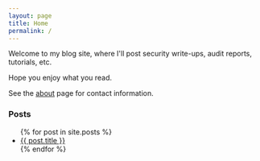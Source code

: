 ```yaml
---
layout: page
title: Home
permalink: /
---
```


Welcome to my blog site, where I'll post security write-ups, audit reports, tutorials, etc.

Hope you enjoy what you read.

See the [about](/about/) page for contact information.

### Posts

<ul>
  {% for post in site.posts %}
    <li>
      <a href="{{ post.url }}">{{ post.title }}</a>
    </li>
  {% endfor %}
</ul>
